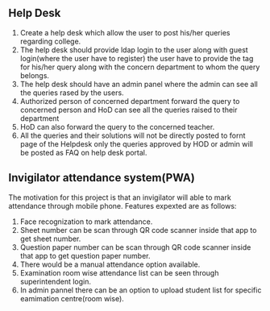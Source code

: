 ## Help Desk

1. Create a help desk which allow the user to post his/her queries regarding college. 
2. The help desk should provide ldap login to the user along with guest login(where the user have to register) the user have to provide the tag for his/her query along with the concern department to whom the query belongs. 
3. The help desk should have an admin panel where the admin can see all the queries rased by the users. 
4. Authorized person of concerned department forward the query to concerned person and HoD can see all the queries raised to their department 
5. HoD  can also forward the query to the concerned teacher. 
6. All the queries and their solutions will not be directly posted to fornt page of  the Helpdesk only the queries approved by HOD or admin will be posted as FAQ on help desk portal.


## Invigilator attendance system(PWA)

The motivation for this project is that an invigilator will able to mark attendance through mobile phone. Features expexted are as follows:

1. Face recognization to mark attendance.
2. Sheet number can be scan through QR code scanner inside that app to get sheet number.
3. Question paper number can be scan through QR code scanner inside that app to get question paper number.
4. There would be a manual attendance option available.
5. Examination room wise attendance list can be seen through superintendent login.
6. In admin pannel there can be an option to upload student list for specific eamimation centre(room wise).
